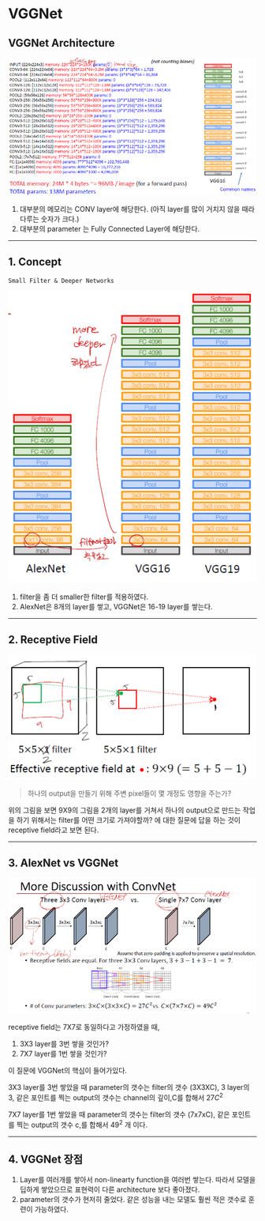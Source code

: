 # VGGNet

## VGGNet Architecture

<img src="../image/03/VGGNet_architecture.PNG">

1. 대부분의 메모리는 CONV layer에 해당한다. (아직 layer를 많이 거치지 않을 때라 다루는 숫자가 크다.)
2. 대부분의 parameter 는 Fully Connected Layer에 해당한다.

--------

## 1. Concept

    Small Filter & Deeper Networks

<img src="../image/03/AlexNet_VGGNet.PNG">

1. filter을 좀 더 smaller한 filter를 적용하였다.
2. AlexNet은 8개의 layer를 쌓고, VGGNet은 16-19 layer를 쌓는다. 

--------

## 2. Receptive Field

<img src="../image/03/receptive_field.PNG">

> 하나의 output을 만들기 위해 주변 pixel들이 몇 개정도 영향을 주는가?

위의 그림을 보면 9X9의 그림을 2개의 layer를 거쳐서 하나의 output으로 만드는 작업을 하기 위해서는 filter를 어떤 크기로 가져야할까? 에 대한 질문에 답을 하는 것이 receptive field라고 보면 된다.

--------

## 3. AlexNet vs VGGNet

<img src="../image/03/AlexNet_VGGNet2.PNG">

receptive field는 7X7로 동일하다고 가정하였을 때,

1. 3X3 layer를 3번 쌓을 것인가?
2. 7X7 layer를 1번 쌓을 것인가?

이 질문에 VGGNet의 핵심이 들어가있다.

3X3 layer를 3번 쌓았을 때 parameter의 갯수는 filter의 갯수 (3X3XC), 3 layer의 3, 같은 포인트를 찍는 output의 갯수는 channel의 깊이,C를 합해서 $27C^2$

7X7 layer를 1번 쌓았을 때 parameter의 갯수는 filter의 갯수 (7x7xC), 같은 포인트를 찍는 output의 갯수 c,를 합해서 $49^2$ 개 이다.

--------

## 4. VGGNet 장점

1. Layer를 여러개를 쌓아서 non-linearty function을 여러번 쌓는다. 따라서 모델을 딥하게 쌓았으므로 표현력이 다른 architecture 보다 좋아졌다.
2. parameter의 갯수가 현저히 줄었다. 같은 성능을 내는 모델도 훨씬 적은 갯수로 훈련이 가능하였다.
